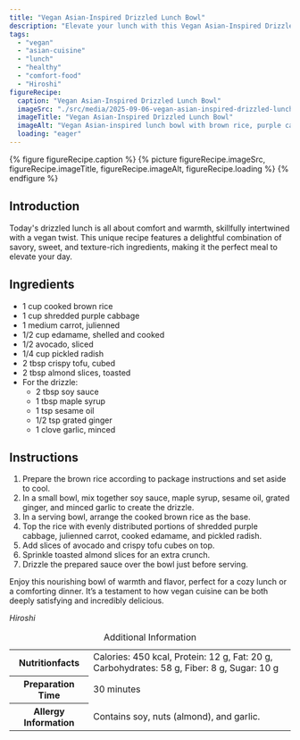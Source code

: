 ```yaml
---
title: "Vegan Asian-Inspired Drizzled Lunch Bowl"
description: "Elevate your lunch with this Vegan Asian-Inspired Drizzled Lunch Bowl, packed with flavors and textures that promise a comforting and satisfying meal."
tags:
  - "vegan"
  - "asian-cuisine"
  - "lunch"
  - "healthy"
  - "comfort-food"
  - "Hiroshi"
figureRecipe: 
  caption: "Vegan Asian-Inspired Drizzled Lunch Bowl"
  imageSrc: "./src/media/2025-09-06-vegan-asian-inspired-drizzled-lunch-bowl-1392.png"
  imageTitle: "Vegan Asian-Inspired Drizzled Lunch Bowl"
  imageAlt: "Vegan Asian-inspired lunch bowl with brown rice, purple cabbage, carrots, edamame, avocado, crispy tofu, pickled radish, toasted almonds, and a soy-maple drizzle, in a minimalist setting."
  loading: "eager"
---
```


{% figure figureRecipe.caption %}
{% picture figureRecipe.imageSrc, figureRecipe.imageTitle, figureRecipe.imageAlt, figureRecipe.loading %}
{% endfigure %}

## Introduction

Today's drizzled lunch is all about comfort and warmth, skillfully intertwined with a vegan twist. This unique recipe features a delightful combination of savory, sweet, and texture-rich ingredients, making it the perfect meal to elevate your day.

## Ingredients

- 1 cup cooked brown rice
- 1 cup shredded purple cabbage
- 1 medium carrot, julienned
- 1/2 cup edamame, shelled and cooked
- 1/2 avocado, sliced
- 1/4 cup pickled radish
- 2 tbsp crispy tofu, cubed
- 2 tbsp almond slices, toasted
- For the drizzle:
  - 2 tbsp soy sauce
  - 1 tbsp maple syrup
  - 1 tsp sesame oil
  - 1/2 tsp grated ginger
  - 1 clove garlic, minced

## Instructions

1. Prepare the brown rice according to package instructions and set aside to cool.
2. In a small bowl, mix together soy sauce, maple syrup, sesame oil, grated ginger, and minced garlic to create the drizzle.
3. In a serving bowl, arrange the cooked brown rice as the base.
4. Top the rice with evenly distributed portions of shredded purple cabbage, julienned carrot, cooked edamame, and pickled radish.
5. Add slices of avocado and crispy tofu cubes on top.
6. Sprinkle toasted almond slices for an extra crunch.
7. Drizzle the prepared sauce over the bowl just before serving.

Enjoy this nourishing bowl of warmth and flavor, perfect for a cozy lunch or a comforting dinner. It’s a testament to how vegan cuisine can be both deeply satisfying and incredibly delicious.

*Hiroshi*

<table><caption class='sr-only'>Additional Information</caption><tr><th>Nutritionfacts</th><td>Calories: 450 kcal, Protein: 12 g, Fat: 20 g, Carbohydrates: 58 g, Fiber: 8 g, Sugar: 10 g&nbsp;</td></tr><tr><th>Preparation Time</th><td>30 minutes&nbsp;</td></tr><tr><th>Allergy Information</th><td>Contains soy, nuts (almond), and garlic.&nbsp;</td></tr></table>

